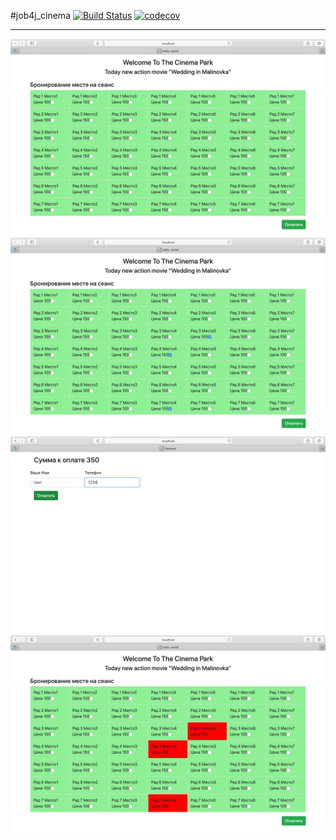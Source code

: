 #job4j_cinema
[![Build Status](https://travis-ci.org/grigan-uragan/job4j_cinema.svg?branch=master)](https://travis-ci.org/grigan-uragan/job4j_cinema)
[![codecov](https://codecov.io/gh/grigan-uragan/job4j_cinema/branch/master/graph/badge.svg)](https://codecov.io/gh/grigan-uragan/job4j_cinema)

---

![alt text](images/11.png)
![alt text](images/12.png)
![alt text](images/13.png)
![alt text](images/4.png)